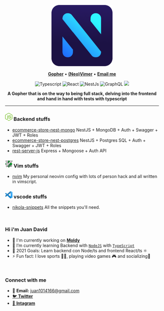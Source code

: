 <div align="center">
	<img src="./assets/logopl.png" alt="logo" width="200">
</div>

<p align="center">
<b><a href="https://github.com/golang/go">Gopher</a></b>
•
<b><a href="https://github.com/neovim/neovim">(Neo)Vimer</a></b>
•
<b><a href="juan1014166@gmail.com"> Email me</a></b>

<p align="center">
	<img alt="Typescript" src="https://img.shields.io/badge/-Typescript-007acc?style=for-the-badge&labelColor=black&logo=typescript&logoColor=007acc"/>
	<img alt="React" src="https://img.shields.io/badge/-React-61DBFB?style=for-the-badge&labelColor=black&logo=react&logoColor=61DBFB" />
	<img alt="NestJs" src="https://img.shields.io/badge/nestjs-%23E0234E.svg?style=for-the-badge&labelColor=black&logo=nestjs&logoColor=e0234e" />
	<img alt="GraphQL" src="https://img.shields.io/badge/-GraphQl-e535ab?style=for-the-badge&labelColor=black&logo=graphql&logoColor=e535ab"/>
	<img src="https://img.shields.io/badge/neovim-%2357A143.svg?&style=for-the-badge&labelColor=black&logo=neovim&logoColor=2357A143"/>
</p>

<div align='center'>
	<b>A Gopher that is on the way to being full stack, delving into the frontend and hand in hand with tests with typescript</b>
</div>

<hr/>

### <img alt="node icon" src="./assets/octicons/node.svg" width=24 /> Backend stuffs

- [ecommerce-store-nest-mongo](https://github.com/NikolaM-Dev/ecommerce-store-nest-mongo) NestJS + MongoDB + Auth + Swagger + JWT + Roles
- [ecommerce-store-nest-postgres](https://github.com/NikolaM-Dev/ecommerce-store-nest-postgres) NestJS + Postgres SQL + Auth + Swagger + JWT + Roles
- [rest-server-js](https://github.com/NikolaM-Dev/rest-server-js) Express + Mongoose + Auth API

### <img alt="vim icon" src="./assets/octicons/vim.svg" width=24 /> Vim stuffs

- [nvim](https://github.com/NikolaM-Dev/dotfiles/tree/main/.config/nvim) My personal neovim config with lots of person hack and all written in vimscript.

### <img alt="vscode icon" src="./assets/octicons/vscode.png" width=24/ > vscode stuffs

- [nikola-snippets](https://github.com/NikolaM-Dev/nikola-snippets) All the snippets you'll need.

<br />

### Hi i'm Juan David

- 🔭 I'm currently working on [**Moldy**](https://github.com/Moldy-Community)
- 🌱 I’m currently learning Backend with [`NodeJS`](https://nodejs.org/en/) with [`TypeScript`](https://www.typescriptlang.org/)
- 🥅 2021 Goals: Learn backend con Node/ts and frontend React/ts ⚛️
- ⚡ Fun fact: I love sports 🏋️‍♂️, playing video games 🎮 and socializing💃

<br />

### Connect with me

- 📧 **Email:** juan1014166@gmail.com
- [🐦 **Twitter**](https://twitter.com/nikolam_dev)
- [📸 **Intagram**](https://www.instagram.com/nikolam_dev)
